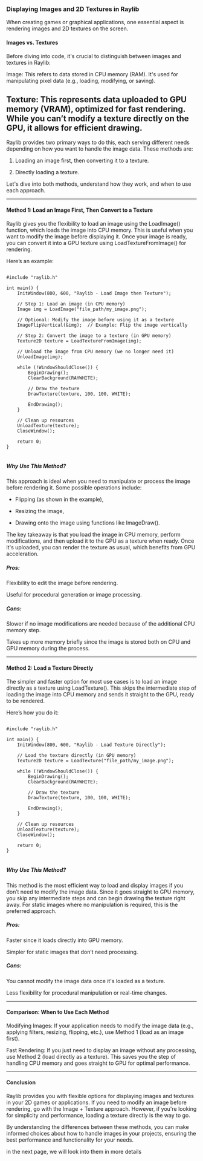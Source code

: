 ### Displaying Images and 2D Textures in Raylib

When creating games or graphical applications, one essential aspect is rendering images and 2D textures on the screen.

#### Images vs. Textures

Before diving into code, it's crucial to distinguish between images and textures in Raylib:

Image: This refers to data stored in CPU memory (RAM). It's used for manipulating pixel data (e.g., loading, modifying, or saving).

Texture: This represents data uploaded to GPU memory (VRAM), optimized for fast rendering. While you can’t modify a texture directly on the GPU, it allows for efficient drawing.
---
Raylib provides two primary ways to do this, each serving different needs depending on how you want to handle the image data. These methods are:

1. Loading an image first, then converting it to a texture.


2. Directly loading a texture.



Let's dive into both methods, understand how they work, and when to use each approach.


---

#### Method 1: Load an Image First, Then Convert to a Texture

Raylib gives you the flexibility to load an image using the LoadImage() function, which loads the image into CPU memory. This is useful when you want to modify the image before displaying it. Once your image is ready, you can convert it into a GPU texture using LoadTextureFromImage() for rendering.

Here’s an example:
<pre>
<code class="language-c">
#include "raylib.h"

int main() {
    InitWindow(800, 600, "Raylib - Load Image then Texture");
    
    // Step 1: Load an image (in CPU memory)
    Image img = LoadImage("file_path/my_image.png");

    // Optional: Modify the image before using it as a texture
    ImageFlipVertical(&img);  // Example: Flip the image vertically

    // Step 2: Convert the image to a texture (in GPU memory)
    Texture2D texture = LoadTextureFromImage(img);

    // Unload the image from CPU memory (we no longer need it)
    UnloadImage(img);
    
    while (!WindowShouldClose()) {
        BeginDrawing();
        ClearBackground(RAYWHITE);

        // Draw the texture
        DrawTexture(texture, 100, 100, WHITE);

        EndDrawing();
    }

    // Clean up resources
    UnloadTexture(texture);
    CloseWindow();
    
    return 0;
}
</code>
</pre>
##### Why Use This Method?

This approach is ideal when you need to manipulate or process the image before rendering it. Some possible operations include:

* Flipping (as shown in the example),

* Resizing the image,

* Drawing onto the image using functions like ImageDraw().


The key takeaway is that you load the image in CPU memory, perform modifications, and then upload it to the GPU as a texture when ready. Once it's uploaded, you can render the texture as usual, which benefits from GPU acceleration.

##### Pros:

Flexibility to edit the image before rendering.

Useful for procedural generation or image processing.


##### Cons:

Slower if no image modifications are needed because of the additional CPU memory step.

Takes up more memory briefly since the image is stored both on CPU and GPU memory during the process.



---

#### Method 2: Load a Texture Directly

The simpler and faster option for most use cases is to load an image directly as a texture using LoadTexture(). This skips the intermediate step of loading the image into CPU memory and sends it straight to the GPU, ready to be rendered.

Here’s how you do it:
<pre>
<code class="language-c">
#include "raylib.h"

int main() {
    InitWindow(800, 600, "Raylib - Load Texture Directly");

    // Load the texture directly (in GPU memory)
    Texture2D texture = LoadTexture("file_path/my_image.png");
    
    while (!WindowShouldClose()) {
        BeginDrawing();
        ClearBackground(RAYWHITE);

        // Draw the texture
        DrawTexture(texture, 100, 100, WHITE);

        EndDrawing();
    }

    // Clean up resources
    UnloadTexture(texture);
    CloseWindow();
    
    return 0;
}
</code>
</pre>
##### Why Use This Method?

This method is the most efficient way to load and display images if you don’t need to modify the image data. Since it goes straight to GPU memory, you skip any intermediate steps and can begin drawing the texture right away. For static images where no manipulation is required, this is the preferred approach.

##### Pros:

Faster since it loads directly into GPU memory.

Simpler for static images that don’t need processing.


##### Cons:

You cannot modify the image data once it's loaded as a texture.

Less flexibility for procedural manipulation or real-time changes.



---

#### Comparison: When to Use Each Method

Modifying Images: If your application needs to modify the image data (e.g., applying filters, resizing, flipping, etc.), use Method 1 (load as an image first).

Fast Rendering: If you just need to display an image without any processing, use Method 2 (load directly as a texture). This saves you the step of handling CPU memory and goes straight to GPU for optimal performance.



---

#### Conclusion

Raylib provides you with flexible options for displaying images and textures in your 2D games or applications. If you need to modify an image before rendering, go with the Image + Texture approach. However, if you're looking for simplicity and performance, loading a texture directly is the way to go.

By understanding the differences between these methods, you can make informed choices about how to handle images in your projects, ensuring the best performance and functionality for your needs.
<br>

in the next page, we will look into them in more details
